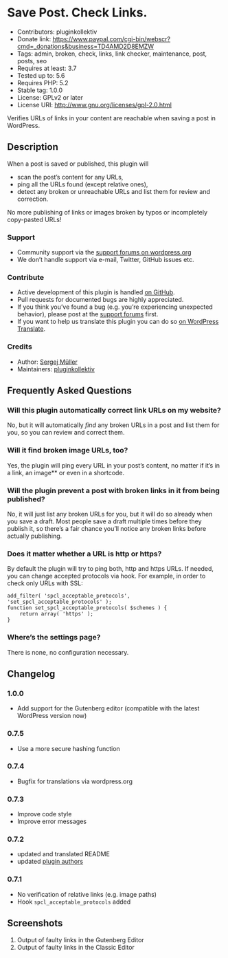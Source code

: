 # Save Post. Check Links. #
* Contributors:      pluginkollektiv
* Donate link:       https://www.paypal.com/cgi-bin/webscr?cmd=_donations&business=TD4AMD2D8EMZW
* Tags:              admin, broken, check, links, link checker, maintenance, post, posts, seo
* Requires at least: 3.7
* Tested up to:      5.6
* Requires PHP:      5.2
* Stable tag:        1.0.0
* License:           GPLv2 or later
* License URI:       http://www.gnu.org/licenses/gpl-2.0.html


Verifies URLs of links in your content are reachable when saving a post in WordPress.


## Description ##
When a post is saved or published, this plugin will

* scan the post’s content for any URLs,
* ping all the URLs found (except relative ones),
* detect any broken or unreachable URLs and list them for review and correction.

No more publishing of links or images broken by typos or incompletely copy-pasted URLs!

### Support ###
* Community support via the [support forums on wordpress.org](https://wordpress.org/support/plugin/spcl)
* We don’t handle support via e-mail, Twitter, GitHub issues etc.

### Contribute ###
* Active development of this plugin is handled [on GitHub](https://github.com/pluginkollektiv/spcl).
* Pull requests for documented bugs are highly appreciated.
* If you think you’ve found a bug (e.g. you’re experiencing unexpected behavior), please post at the [support forums](https://wordpress.org/support/plugin/spcl) first.
* If you want to help us translate this plugin you can do so [on WordPress Translate](https://translate.wordpress.org/projects/wp-plugins/spcl).

### Credits ###
* Author: [Sergej Müller](https://sergejmueller.github.io/)
* Maintainers: [pluginkollektiv](https://pluginkollektiv.org)


## Frequently Asked Questions ##

### Will this plugin automatically correct link URLs on my website? ###
No, but it will automatically *find* any broken URLs in a post and list them for you, so you can review and correct them.

### Will it find broken image URLs, too? ###
Yes, the plugin will ping every URL in your post’s content, no matter if it’s in a link, an image** or even in a shortcode.

### Will the plugin prevent a post with broken links in it from being published? ###
No, it will just list any broken URLs for you, but it will do so already when you save a draft. Most people save a draft multiple times before they publish it, so there’s a fair chance you’ll notice any broken links before actually publishing.

### Does it matter whether a URL is http or https? ###
By default the plugin will try to ping both, http and https URLs. If needed, you can change accepted protocols via hook. For example, in order to check only URLs with SSL:

```
add_filter( 'spcl_acceptable_protocols', 'set_spcl_acceptable_protocols' );
function set_spcl_acceptable_protocols( $schemes ) {
	return array( 'https' );
}
```

### Where’s the settings page? ###
There is none, no configuration necessary.


## Changelog ##

### 1.0.0 ###
* Add support for the Gutenberg editor (compatible with the latest WordPress version now)

### 0.7.5 ###
* Use a more secure hashing function

### 0.7.4 ###
* Bugfix for translations via wordpress.org

### 0.7.3 ###
* Improve code style
* Improve error messages

### 0.7.2 ###
* updated and translated README
* updated [plugin authors](https://gist.github.com/glueckpress/f058c0ab973d45a72720)

### 0.7.1 ###
* No verification of relative links (e.g. image paths)
* Hook `spcl_acceptable_protocols` added


## Screenshots ##
1. Output of faulty links in the Gutenberg Editor
2. Output of faulty links in the Classic Editor
